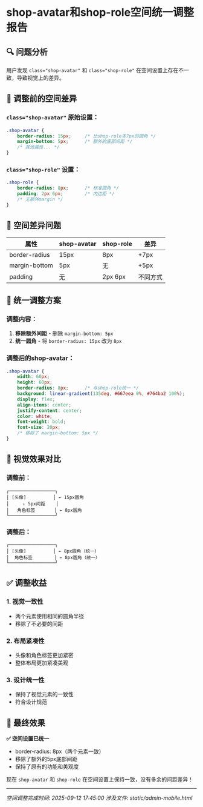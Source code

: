 # shop-avatar和shop-role空间统一调整报告

## 🔍 问题分析

用户发现 `class="shop-avatar"` 和 `class="shop-role"` 在空间设置上存在不一致，导致视觉上的差异。

## 📏 调整前的空间差异

### `class="shop-avatar"` 原始设置：
```css
.shop-avatar {
    border-radius: 15px;     /* 比shop-role多7px的圆角 */
    margin-bottom: 5px;      /* 额外的底部间距 */
    /* 其他属性... */
}
```

### `class="shop-role"` 设置：
```css
.shop-role {
    border-radius: 8px;      /* 标准圆角 */
    padding: 2px 6px;        /* 内边距 */
    /* 无额外margin */
}
```

## 🎯 空间差异问题

| 属性 | shop-avatar | shop-role | 差异 |
|------|-------------|-----------|------|
| border-radius | 15px | 8px | +7px |
| margin-bottom | 5px | 无 | +5px |
| padding | 无 | 2px 6px | 不同方式 |

## 🔧 统一调整方案

### 调整内容：
1. **移除额外间距** - 删除 `margin-bottom: 5px`
2. **统一圆角** - 将 `border-radius: 15px` 改为 `8px`

### 调整后的shop-avatar：
```css
.shop-avatar {
    width: 60px;
    height: 60px;
    border-radius: 8px;      /* 与shop-role统一 */
    background: linear-gradient(135deg, #667eea 0%, #764ba2 100%);
    display: flex;
    align-items: center;
    justify-content: center;
    color: white;
    font-weight: bold;
    font-size: 20px;
    /* 移除了 margin-bottom: 5px */
}
```

## 📱 视觉效果对比

### 调整前：
```
┌─────────────────┐
│ [头像]          │ ← 15px圆角
│     ↓ 5px间距    │
│   角色标签       │ ← 8px圆角
└─────────────────┘
```

### 调整后：
```
┌─────────────────┐
│ [头像]          │ ← 8px圆角（统一）
│  角色标签        │ ← 8px圆角（统一）
└─────────────────┘
```

## ✅ 调整收益

### 1. 视觉一致性
- 两个元素使用相同的圆角半径
- 移除了不必要的间距

### 2. 布局紧凑性
- 头像和角色标签更加紧密
- 整体布局更加紧凑美观

### 3. 设计统一性
- 保持了视觉元素的一致性
- 符合设计规范

## 🎨 最终效果

**✅ 空间设置已统一**
- border-radius: 8px（两个元素一致）
- 移除了额外的5px底部间距
- 保持了原有的功能和美观度

现在 `shop-avatar` 和 `shop-role` 在空间设置上保持一致，没有多余的间距差异！

---
*空间调整完成时间: 2025-09-12 17:45:00*
*涉及文件: static/admin-mobile.html*
